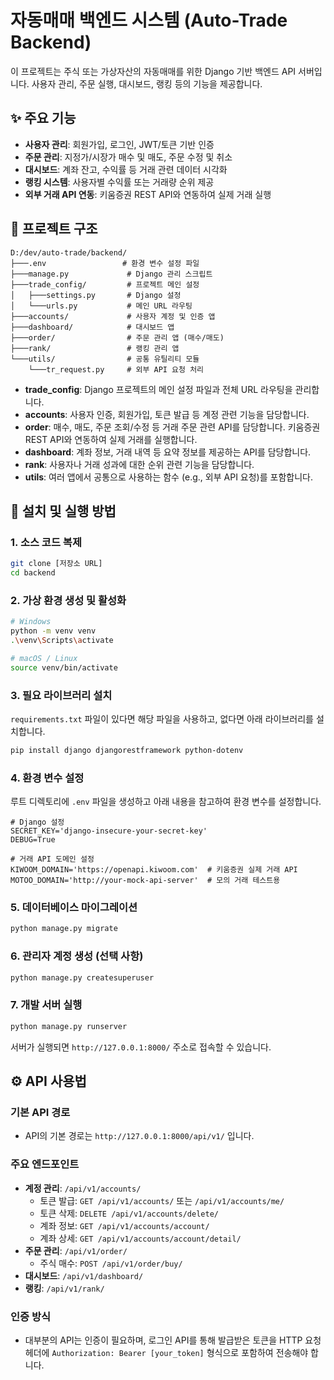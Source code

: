 
# 자동매매 백엔드 시스템 (Auto-Trade Backend)

이 프로젝트는 주식 또는 가상자산의 자동매매를 위한 Django 기반 백엔드 API 서버입니다. 사용자 관리, 주문 실행, 대시보드, 랭킹 등의 기능을 제공합니다.

## ✨ 주요 기능

- **사용자 관리**: 회원가입, 로그인, JWT/토큰 기반 인증
- **주문 관리**: 지정가/시장가 매수 및 매도, 주문 수정 및 취소
- **대시보드**: 계좌 잔고, 수익률 등 거래 관련 데이터 시각화
- **랭킹 시스템**: 사용자별 수익률 또는 거래량 순위 제공
- **외부 거래 API 연동**: 키움증권 REST API와 연동하여 실제 거래 실행

## 📂 프로젝트 구조

```
D:/dev/auto-trade/backend/
├───.env                 # 환경 변수 설정 파일
├───manage.py             # Django 관리 스크립트
├───trade_config/         # 프로젝트 메인 설정
│   ├───settings.py       # Django 설정
│   └───urls.py           # 메인 URL 라우팅
├───accounts/             # 사용자 계정 및 인증 앱
├───dashboard/            # 대시보드 앱
├───order/                # 주문 관리 앱 (매수/매도)
├───rank/                 # 랭킹 관리 앱
└───utils/                # 공통 유틸리티 모듈
    └───tr_request.py     # 외부 API 요청 처리
```

- **trade_config**: Django 프로젝트의 메인 설정 파일과 전체 URL 라우팅을 관리합니다.
- **accounts**: 사용자 인증, 회원가입, 토큰 발급 등 계정 관련 기능을 담당합니다.
- **order**: 매수, 매도, 주문 조회/수정 등 거래 주문 관련 API를 담당합니다. 키움증권 REST API와 연동하여 실제 거래를 실행합니다.
- **dashboard**: 계좌 정보, 거래 내역 등 요약 정보를 제공하는 API를 담당합니다.
- **rank**: 사용자나 거래 성과에 대한 순위 관련 기능을 담당합니다.
- **utils**: 여러 앱에서 공통으로 사용하는 함수 (e.g., 외부 API 요청)를 포함합니다.

## 🚀 설치 및 실행 방법

### 1. 소스 코드 복제
```bash
git clone [저장소 URL]
cd backend
```

### 2. 가상 환경 생성 및 활성화
```bash
# Windows
python -m venv venv
.\venv\Scripts\activate

# macOS / Linux
source venv/bin/activate
```

### 3. 필요 라이브러리 설치
`requirements.txt` 파일이 있다면 해당 파일을 사용하고, 없다면 아래 라이브러리를 설치합니다.
```bash
pip install django djangorestframework python-dotenv
```

### 4. 환경 변수 설정
루트 디렉토리에 `.env` 파일을 생성하고 아래 내용을 참고하여 환경 변수를 설정합니다.

```
# Django 설정
SECRET_KEY='django-insecure-your-secret-key'
DEBUG=True

# 거래 API 도메인 설정
KIWOOM_DOMAIN='https://openapi.kiwoom.com'  # 키움증권 실제 거래 API
MOTOO_DOMAIN='http://your-mock-api-server'  # 모의 거래 테스트용
```

### 5. 데이터베이스 마이그레이션
```bash
python manage.py migrate
```

### 6. 관리자 계정 생성 (선택 사항)
```bash
python manage.py createsuperuser
```

### 7. 개발 서버 실행
```bash
python manage.py runserver
```
서버가 실행되면 `http://127.0.0.1:8000/` 주소로 접속할 수 있습니다.

## ⚙️ API 사용법

### 기본 API 경로
- API의 기본 경로는 `http://127.0.0.1:8000/api/v1/` 입니다.

### 주요 엔드포인트
- **계정 관리**: `/api/v1/accounts/`
  - 토큰 발급: `GET /api/v1/accounts/` 또는 `/api/v1/accounts/me/`
  - 토큰 삭제: `DELETE /api/v1/accounts/delete/`
  - 계좌 정보: `GET /api/v1/accounts/account/`
  - 계좌 상세: `GET /api/v1/accounts/account/detail/`
- **주문 관리**: `/api/v1/order/`
  - 주식 매수: `POST /api/v1/order/buy/`
- **대시보드**: `/api/v1/dashboard/`
- **랭킹**: `/api/v1/rank/`

### 인증 방식
- 대부분의 API는 인증이 필요하며, 로그인 API를 통해 발급받은 토큰을 HTTP 요청 헤더에 `Authorization: Bearer [your_token]` 형식으로 포함하여 전송해야 합니다.
